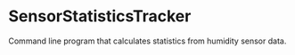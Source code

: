 # SensorStatisticsTracker
Command line program that calculates statistics from humidity sensor data.

